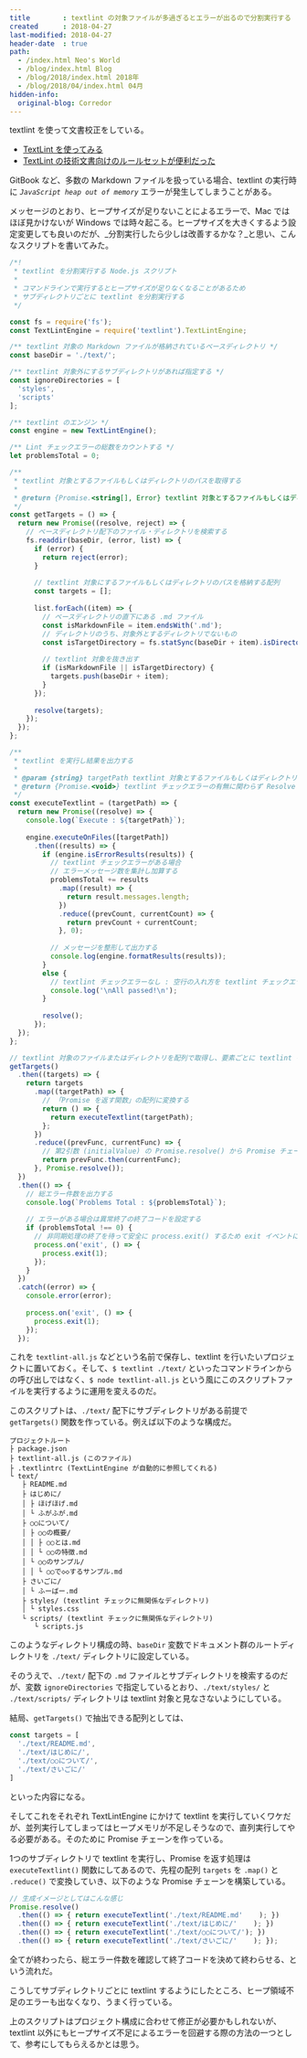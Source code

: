 ```yaml
---
title        : textlint の対象ファイルが多過ぎるとエラーが出るので分割実行する
created      : 2018-04-27
last-modified: 2018-04-27
header-date  : true
path:
  - /index.html Neo's World
  - /blog/index.html Blog
  - /blog/2018/index.html 2018年
  - /blog/2018/04/index.html 04月
hidden-info:
  original-blog: Corredor
---
```


textlint を使って文書校正をしている。

- [TextLint を使ってみる](/blog/2017/09/19-02.html)
- [TextLint の技術文書向けのルールセットが便利だった](/blog/2017/11/05-01.html)

GitBook など、多数の Markdown ファイルを扱っている場合、textlint の実行時に _`JavaScript heap out of memory`_ エラーが発生してしまうことがある。

メッセージのとおり、ヒープサイズが足りないことによるエラーで、Mac ではほぼ見かけないが Windows では時々起こる。ヒープサイズを大きくするよう設定変更しても良いのだが、_分割実行したら少しは改善するかな？_と思い、こんなスクリプトを書いてみた。

```javascript
/*!
 * textlint を分割実行する Node.js スクリプト
 * 
 * コマンドラインで実行するとヒープサイズが足りなくなることがあるため
 * サブディレクトリごとに textlint を分割実行する
 */

const fs = require('fs');
const TextLintEngine = require('textlint').TextLintEngine;

/** textlint 対象の Markdown ファイルが格納されているベースディレクトリ */
const baseDir = './text/';

/** textlint 対象外にするサブディレクトリがあれば指定する */
const ignoreDirectories = [
  'styles',
  'scripts'
];

/** textlint のエンジン */
const engine = new TextLintEngine();

/** Lint チェックエラーの総数をカウントする */
let problemsTotal = 0;

/**
 * textlint 対象とするファイルもしくはディレクトリのパスを取得する
 * 
 * @return {Promise.<string[], Error} textlint 対象とするファイルもしくはディレクトリのパスの配列を Resolve する
 */
const getTargets = () => {
  return new Promise((resolve, reject) => {
    // ベースディレクトリ配下のファイル・ディレクトリを検索する
    fs.readdir(baseDir, (error, list) => {
      if (error) {
        return reject(error);
      }
      
      // textlint 対象にするファイルもしくはディレクトリのパスを格納する配列
      const targets = [];
      
      list.forEach((item) => {
        // ベースディレクトリの直下にある .md ファイル
        const isMarkdownFile = item.endsWith('.md');
        // ディレクトリのうち、対象外とするディレクトリでないもの
        const isTargetDirectory = fs.statSync(baseDir + item).isDirectory() && !ignoreDirectories.includes(item);
        
        // textlint 対象を抜き出す
        if (isMarkdownFile || isTargetDirectory) {
          targets.push(baseDir + item);
        }
      });
      
      resolve(targets);
    });
  });
};

/**
 * textlint を実行し結果を出力する
 * 
 * @param {string} targetPath textlint 対象とするファイルもしくはディレクトリのパス
 * @return {Promise.<void>} textlint チェックエラーの有無に関わらず Resolve する関数を返す
 */
const executeTextlint = (targetPath) => {
  return new Promise((resolve) => {
    console.log(`Execute : ${targetPath}`);
    
    engine.executeOnFiles([targetPath])
      .then((results) => {
        if (engine.isErrorResults(results)) {
          // textlint チェックエラーがある場合
          // エラーメッセージ数を集計し加算する
          problemsTotal += results
            .map((result) => {
              return result.messages.length;
            })
            .reduce((prevCount, currentCount) => {
              return prevCount + currentCount;
            }, 0);
          
          // メッセージを整形して出力する
          console.log(engine.formatResults(results));
        }
        else {
          // textlint チェックエラーなし : 空行の入れ方を textlint チェックエラーの出力仕様と合わせておく
          console.log('\nAll passed!\n');
        }
        
        resolve();
      });
  });
};

// textlint 対象のファイルまたはディレクトリを配列で取得し、要素ごとに textlint を実行する
getTargets()
  .then((targets) => {
    return targets
      .map((targetPath) => {
        // 「Promise を返す関数」の配列に変換する
        return () => {
          return executeTextlint(targetPath);
        };
      })
      .reduce((prevFunc, currentFunc) => {
        // 第2引数 (initialValue) の Promise.resolve() から Promise チェーンを構築し直列実行する
        return prevFunc.then(currentFunc);
      }, Promise.resolve());
  })
  .then(() => {
    // 総エラー件数を出力する
    console.log(`Problems Total : ${problemsTotal}`);
    
    // エラーがある場合は異常終了の終了コードを設定する
    if (problemsTotal !== 0) {
      // 非同期処理の終了を待って安全に process.exit() するため exit イベントに追加する
      process.on('exit', () => {
        process.exit(1);
      });
    }
  })
  .catch((error) => {
    console.error(error);
    
    process.on('exit', () => {
      process.exit(1);
    });
  });
```

これを `textlint-all.js` などという名前で保存し、textlint を行いたいプロジェクトに置いておく。そして、`$ textlint ./text/` といったコマンドラインからの呼び出しではなく、`$ node textlint-all.js` という風にこのスクリプトファイルを実行するように運用を変えるのだ。

このスクリプトは、`./text/` 配下にサブディレクトリがある前提で `getTargets()` 関数を作っている。例えば以下のような構成だ。

```
プロジェクトルート
├ package.json
├ textlint-all.js (このファイル)
├ .textlintrc (TextLintEngine が自動的に参照してくれる)
└ text/
   ├ README.md
   ├ はじめに/
   │ ├ ほげほげ.md
   │ └ ふがふが.md
   ├ ○○について/
   │ ├ ○○の概要/
   │ │ ├ ○○とは.md
   │ │ └ ○○の特徴.md
   │ └ ○○のサンプル/
   │ │ └ ○○で◇◇するサンプル.md
   ├ さいごに/
   │ └ ふーばー.md
   ├ styles/ (textlint チェックに無関係なディレクトリ)
   │ └ styles.css
   └ scripts/ (textlint チェックに無関係なディレクトリ)
      └ scripts.js
```

このようなディレクトリ構成の時、`baseDir` 変数でドキュメント群のルートディレクトリを `./text/` ディレクトリに設定している。

そのうえで、`./text/` 配下の `.md` ファイルとサブディレクトリを検索するのだが、変数 `ignoreDirectories` で指定しているとおり、`./text/styles/` と `./text/scripts/` ディレクトリは textlint 対象と見なさないようにしている。

結局、`getTargets()` で抽出できる配列としては、

```javascript
const targets = [
  './text/README.md',
  './text/はじめに/',
  './text/○○について/',
  './text/さいごに/'
]
```

といった内容になる。

そしてこれをそれぞれ TextLintEngine にかけて textlint を実行していくワケだが、並列実行してしまってはヒープメモリが不足しそうなので、直列実行してやる必要がある。そのために Promise チェーンを作っている。

1つのサブディレクトリで textlint を実行し、Promise を返す処理は `executeTextlint()` 関数にしてあるので、先程の配列 `targets` を `.map()` と `.reduce()` で変換していき、以下のような Promise チェーンを構築している。

```javascript
// 生成イメージとしてはこんな感じ
Promise.resolve()
  .then(() => { return executeTextlint('./text/README.md'    ); })
  .then(() => { return executeTextlint('./text/はじめに/'    ); })
  .then(() => { return executeTextlint('./text/○○について/'); })
  .then(() => { return executeTextlint('./text/さいごに/'    ); });
```

全てが終わったら、総エラー件数を確認して終了コードを決めて終わらせる、という流れだ。

こうしてサブディレクトリごとに textlint するようにしたところ、ヒープ領域不足のエラーも出なくなり、うまく行っている。

上のスクリプトはプロジェクト構成に合わせて修正が必要かもしれないが、textlint 以外にもヒープサイズ不足によるエラーを回避する際の方法の一つとして、参考にしてもらえるかとは思う。
